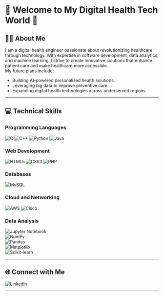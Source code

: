 
#      🌟 Welcome to My Digital Health Tech World 🌟      


## 👨‍💻 About Me  

I am a digital health engineer passionate about revolutionizing healthcare through technology. With expertise in software development, data analytics, and machine learning, I strive to create innovative solutions that enhance patient care and make healthcare more accessible.  
My future plans include:  
- Building AI-powered personalized health solutions.  
- Leveraging big data to improve preventive care.  
- Expanding digital health technologies across underserved regions.  

---

## 💻 Technical Skills  

### Programming Languages  
![C](https://img.shields.io/badge/C-%2300599C.svg?style=for-the-badge&logo=c&logoColor=white)
![C++](https://img.shields.io/badge/C++-%2300599C.svg?style=for-the-badge&logo=cplusplus&logoColor=white)
![Python](https://img.shields.io/badge/Python-%2314354C.svg?style=for-the-badge&logo=python&logoColor=white)
![Java](https://img.shields.io/badge/Java-%23ED8B00.svg?style=for-the-badge&logo=java&logoColor=white)

### Web Development  
![HTML5](https://img.shields.io/badge/HTML5-%23E34F26.svg?style=for-the-badge&logo=html5&logoColor=white)
![CSS3](https://img.shields.io/badge/CSS3-%231572B6.svg?style=for-the-badge&logo=css3&logoColor=white)
![PHP](https://img.shields.io/badge/PHP-%23777BB4.svg?style=for-the-badge&logo=php&logoColor=white)

### Databases  
![MySQL](https://img.shields.io/badge/MySQL-%2300f.svg?style=for-the-badge&logo=mysql&logoColor=white)

### Cloud and Networking  
![AWS](https://img.shields.io/badge/AWS-%23FF9900.svg?style=for-the-badge&logo=amazonaws&logoColor=white)
![Cisco](https://img.shields.io/badge/Cisco-%23049fd9.svg?style=for-the-badge&logo=cisco&logoColor=white)

### Data Analysis  
![Jupyter Notebook](https://img.shields.io/badge/Jupyter-%23F37626.svg?style=for-the-badge&logo=jupyter&logoColor=white)  
![NumPy](https://img.shields.io/badge/NumPy-%23013243.svg?style=for-the-badge&logo=numpy&logoColor=white)  
![Pandas](https://img.shields.io/badge/Pandas-%23150458.svg?style=for-the-badge&logo=pandas&logoColor=white)  
![Matplotlib](https://img.shields.io/badge/Matplotlib-%233A4E6E.svg?style=for-the-badge)  
![Scikit-learn](https://img.shields.io/badge/Scikit--learn-%23F7931E.svg?style=for-the-badge&logo=scikit-learn&logoColor=white)  

---

## 🌐 Connect with Me  

[![LinkedIn](https://img.shields.io/badge/LinkedIn-%230077B5.svg?style=for-the-badge&logo=linkedin&logoColor=white)](https://www.linkedin.com/in/meriam-elkehaili-31a2502bb/)  


---


